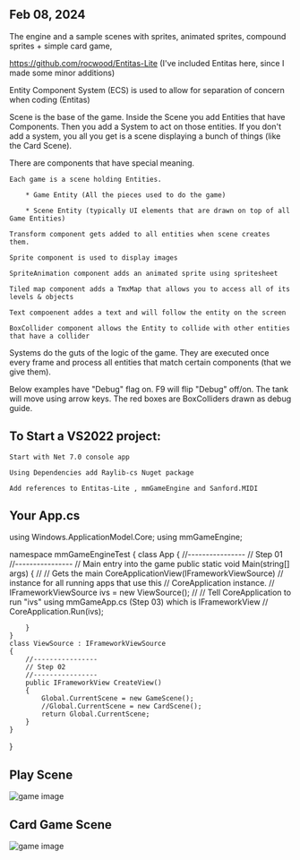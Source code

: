 ## Feb 08, 2024

The engine and a sample scenes with sprites, animated sprites, compound sprites + simple card game, 

https://github.com/rocwood/Entitas-Lite        (I've included Entitas here, since I made some minor additions)

Entity Component System (ECS) is used to allow for separation of concern when coding (Entitas) 

Scene is the base of the game.  Inside the Scene you add Entities that have Components.  Then you add a System to act on those entities.  If you don't add a system, you all you get is a scene displaying a bunch of things (like the Card Scene).  

There are components that have special meaning.  

    Each game is a scene holding Entities.
        
        * Game Entity (All the pieces used to do the game)
        
        * Scene Entity (typically UI elements that are drawn on top of all Game Entities)
        
    Transform component gets added to all entities when scene creates them.
    
    Sprite component is used to display images
    
    SpriteAnimation component adds an animated sprite using spritesheet
    
    Tiled map component adds a TmxMap that allows you to access all of its levels & objects
    
    Text compoenent addes a text and will follow the entity on the screen 
    
    BoxCollider component allows the Entity to collide with other entities that have a collider
    
Systems do the guts of the logic of the game.  They are executed once every frame and process all entities that match certain components (that we give them).

Below examples have "Debug" flag on.  F9 will flip "Debug" off/on.  The tank will move using arrow keys.  The red boxes are BoxColliders drawn as debug guide.

## To Start a VS2022 project:

    Start with Net 7.0 console app
    
    Using Dependencies add Raylib-cs Nuget package
    
    Add references to Entitas-Lite , mmGameEngine and Sanford.MIDI
 
## Your App.cs

using Windows.ApplicationModel.Core;
using mmGameEngine;

namespace mmGameEngineTest
{
    class App
    {
        //----------------
        // Step 01
        //----------------
        // Main entry into the game
        public static void Main(string[] args)
        {
            //
            //     Gets the main CoreApplicationView(IFrameworkViewSource)
            //     instance for all running apps that use this
            //     CoreApplication instance.
            //
            IFrameworkViewSource ivs = new ViewSource();
            //
            // Tell CoreApplication to run "ivs" using mmGameApp.cs (Step 03) which is IFrameworkView
            //
            CoreApplication.Run(ivs);


        }
    }
    class ViewSource : IFrameworkViewSource
    {
        //----------------
        // Step 02
        //----------------
        public IFrameworkView CreateView()
        {
            Global.CurrentScene = new GameScene();
            //Global.CurrentScene = new CardScene();
            return Global.CurrentScene;
        }
    }
}


## Play Scene

![game image](PlayScene.png)









## Card Game Scene

![game image](CardScene.png)




